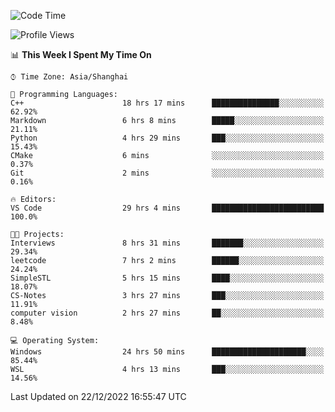 <!--START_SECTION:waka-->
![Code Time](http://img.shields.io/badge/Code%20Time-496%20hrs%2047%20mins-blue)

![Profile Views](http://img.shields.io/badge/Profile%20Views-8-blue)

📊 **This Week I Spent My Time On** 

```text
⌚︎ Time Zone: Asia/Shanghai

💬 Programming Languages: 
C++                      18 hrs 17 mins      ███████████████░░░░░░░░░░   62.92% 
Markdown                 6 hrs 8 mins        █████░░░░░░░░░░░░░░░░░░░░   21.11% 
Python                   4 hrs 29 mins       ███░░░░░░░░░░░░░░░░░░░░░░   15.43% 
CMake                    6 mins              ░░░░░░░░░░░░░░░░░░░░░░░░░   0.37% 
Git                      2 mins              ░░░░░░░░░░░░░░░░░░░░░░░░░   0.16%

🔥 Editors: 
VS Code                  29 hrs 4 mins       █████████████████████████   100.0%

🐱‍💻 Projects: 
Interviews               8 hrs 31 mins       ███████░░░░░░░░░░░░░░░░░░   29.34% 
leetcode                 7 hrs 2 mins        ██████░░░░░░░░░░░░░░░░░░░   24.24% 
SimpleSTL                5 hrs 15 mins       ████░░░░░░░░░░░░░░░░░░░░░   18.07% 
CS-Notes                 3 hrs 27 mins       ███░░░░░░░░░░░░░░░░░░░░░░   11.91% 
computer vision          2 hrs 27 mins       ██░░░░░░░░░░░░░░░░░░░░░░░   8.48%

💻 Operating System: 
Windows                  24 hrs 50 mins      █████████████████████░░░░   85.44% 
WSL                      4 hrs 13 mins       ███░░░░░░░░░░░░░░░░░░░░░░   14.56%

```


 Last Updated on 22/12/2022 16:55:47 UTC
<!--END_SECTION:waka-->